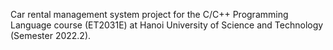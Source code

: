 Car rental management system project for the C/C++ Programming Language course (ET2031E) at Hanoi University of Science and Technology (Semester 2022.2).
